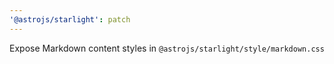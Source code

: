 ```yaml
---
'@astrojs/starlight': patch
---
```


Expose Markdown content styles in `@astrojs/starlight/style/markdown.css`
